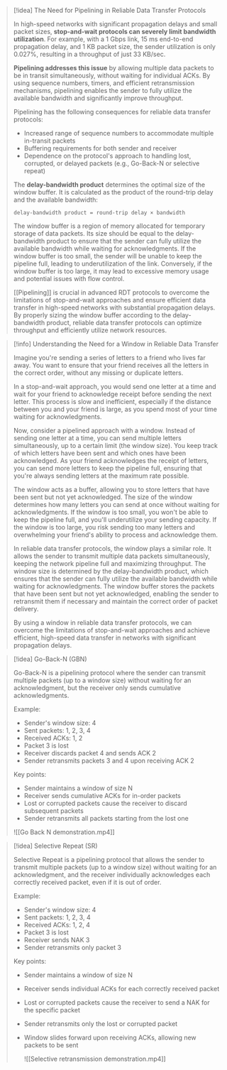 > [!idea] The Need for Pipelining in Reliable Data Transfer Protocols
>
> In high-speed networks with significant propagation delays and small packet sizes, **stop-and-wait protocols can severely limit bandwidth utilization**. For example, with a 1 Gbps link, 15 ms end-to-end propagation delay, and 1 KB packet size, the sender utilization is only 0.027%, resulting in a throughput of just 33 KB/sec.
>
> **Pipelining addresses this issue** by allowing multiple data packets to be in transit simultaneously, without waiting for individual ACKs. By using sequence numbers, timers, and efficient retransmission mechanisms, pipelining enables the sender to fully utilize the available bandwidth and significantly improve throughput.
>
> Pipelining has the following consequences for reliable data transfer protocols:
> - Increased range of sequence numbers to accommodate multiple in-transit packets
> - Buffering requirements for both sender and receiver
> - Dependence on the protocol's approach to handling lost, corrupted, or delayed packets (e.g., Go-Back-N or selective repeat)
>
> The **delay-bandwidth product** determines the optimal size of the window buffer. It is calculated as the product of the round-trip delay and the available bandwidth:
>
> ```
> delay-bandwidth product = round-trip delay × bandwidth
> ```
>
> The window buffer is a region of memory allocated for temporary storage of data packets. Its size should be equal to the delay-bandwidth product to ensure that the sender can fully utilize the available bandwidth while waiting for acknowledgments. If the window buffer is too small, the sender will be unable to keep the pipeline full, leading to underutilization of the link. Conversely, if the window buffer is too large, it may lead to excessive memory usage and potential issues with flow control.
>
> [[Pipelining]] is crucial in advanced RDT protocols to overcome the limitations of stop-and-wait approaches and ensure efficient data transfer in high-speed networks with substantial propagation delays. By properly sizing the window buffer according to the delay-bandwidth product, reliable data transfer protocols can optimize throughput and efficiently utilize network resources.

> [!info] Understanding the Need for a Window in Reliable Data Transfer
>
> Imagine you're sending a series of letters to a friend who lives far away. You want to ensure that your friend receives all the letters in the correct order, without any missing or duplicate letters.
>
> In a stop-and-wait approach, you would send one letter at a time and wait for your friend to acknowledge receipt before sending the next letter. This process is slow and inefficient, especially if the distance between you and your friend is large, as you spend most of your time waiting for acknowledgments.
>
> Now, consider a pipelined approach with a window. Instead of sending one letter at a time, you can send multiple letters simultaneously, up to a certain limit (the window size). You keep track of which letters have been sent and which ones have been acknowledged. As your friend acknowledges the receipt of letters, you can send more letters to keep the pipeline full, ensuring that you're always sending letters at the maximum rate possible.
>
> The window acts as a buffer, allowing you to store letters that have been sent but not yet acknowledged. The size of the window determines how many letters you can send at once without waiting for acknowledgments. If the window is too small, you won't be able to keep the pipeline full, and you'll underutilize your sending capacity. If the window is too large, you risk sending too many letters and overwhelming your friend's ability to process and acknowledge them.
>
> In reliable data transfer protocols, the window plays a similar role. It allows the sender to transmit multiple data packets simultaneously, keeping the network pipeline full and maximizing throughput. The window size is determined by the delay-bandwidth product, which ensures that the sender can fully utilize the available bandwidth while waiting for acknowledgments. The window buffer stores the packets that have been sent but not yet acknowledged, enabling the sender to retransmit them if necessary and maintain the correct order of packet delivery.
>
> By using a window in reliable data transfer protocols, we can overcome the limitations of stop-and-wait approaches and achieve efficient, high-speed data transfer in networks with significant propagation delays.


> [!idea] Go-Back-N (GBN)
> 
> Go-Back-N is a pipelining protocol where the sender can transmit multiple packets (up to a window size) without waiting for an acknowledgment, but the receiver only sends cumulative acknowledgments.
>
> Example:
> - Sender's window size: 4
> - Sent packets: 1, 2, 3, 4
> - Received ACKs: 1, 2
> - Packet 3 is lost
> - Receiver discards packet 4 and sends ACK 2
> - Sender retransmits packets 3 and 4 upon receiving ACK 2
>
> Key points:
> - Sender maintains a window of size N
> - Receiver sends cumulative ACKs for in-order packets
> - Lost or corrupted packets cause the receiver to discard subsequent packets
> - Sender retransmits all packets starting from the lost one
>   
>![[Go Back N demonstration.mp4]]

> [!idea] Selective Repeat (SR)
>
> Selective Repeat is a pipelining protocol that allows the sender to transmit multiple packets (up to a window size) without waiting for an acknowledgment, and the receiver individually acknowledges each correctly received packet, even if it is out of order.
>
> Example:
> - Sender's window size: 4
> - Sent packets: 1, 2, 3, 4
> - Received ACKs: 1, 2, 4
> - Packet 3 is lost
> - Receiver sends NAK 3
> - Sender retransmits only packet 3
>
> Key points:
> - Sender maintains a window of size N
> - Receiver sends individual ACKs for each correctly received packet
> - Lost or corrupted packets cause the receiver to send a NAK for the specific packet
> - Sender retransmits only the lost or corrupted packet
> - Window slides forward upon receiving ACKs, allowing new packets to be sent
>   
>   ![[Selective retransmission demonstration.mp4]]


